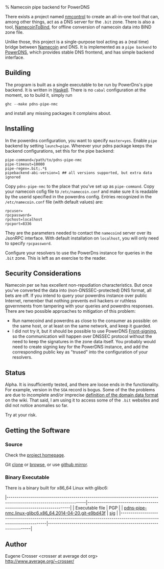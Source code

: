 % Namecoin pipe backend for PowerDNS

There exists a project named
[nmcontrol](https://github.com/namecoin/nmcontrol) to create an
all-in-one tool that can, among other things, act as a DNS server
for the `.bit` zone. There is also a tool,
[NamecoinToBind](https://github.com/namecoin/NamecoinToBind),
for offline conversion of namecoin data into BIND zone file.

Unlike those, this project is a single-purpose tool acting as a (real
time) bridge between [Namecoin](http://namecoin.info/) and DNS.
It is implemented as a `pipe backend` to
[PowerDNS](https://www.powerdns.com/), which provides stable DNS
frontend, and has simple backend interface.

## Building

The program is built as a single executable to be run by PowerDns's
pipe backend. It is written in [Haskell](http://www.haskell.org/).
There is no `cabal` configuration at the moment, so to build it,
simply run

```
ghc --make pdns-pipe-nmc
```

and install any missing packages it complains about.

## Installing

In the powerdns configuration, you want to specify `master=yes`.
Enable `pipe` backend by setting `launch=pipe`.
Wherever your pdns package keeps the backend configurations, set
this for the pipe backend:

```
pipe-command=/path/to/pdns-pipe-nmc
pipe-timeout=10000
pipe-regex=.bit;.*$
pipebackend-abi-version=1 ## all versions supported, but extra data ignored
```

Copy `pdns-pipe-nmc` to the place that you've set up as `pipe-command`.
Copy your namecoin cofig file to `/etc/namecoin.conf` and make sure it
is readable by the userid specified in the powerdns config. Entries
recognized in the `/etc/namecoin.conf` file (with default values) are:

```
rpcuser=
rpcpassword=
rpchost=localhost
rpcport=8336
```

They are the parameters needed to contact the `namecoind` server over
its JsonRPC interface. With default installation on `localhost`, you
will only need to specify `rpcpassword`.

Configure your resolvers to use the PowerDns instance for queries in
the `.bit` zone. This is left as an exercise to the reader.

## Security Considerations

Namecoin per se has excellent non-repudiation characteristics. But
once you've converted the data into (non-DNSSEC-protected) DNS
format, all bets are off. If you intend to query your powerdns
instance over public Internet, remember that nothing prevents evil
hackers or ruthless governments from tampering with your queries
and powerdns responses. There are two possible approaches to
mitigation of this problem:

* Run namecoind and powerdns as close to the consumer as
possible: on the same host, or at least on the same network, and
keep it guarded.
* I did not try it, but it should be possible to use PowerDNS
[Front-signing](http://doc.powerdns.com/html/dnssec-modes.html#dnssec-frontserver),
so the communication will happen over DNSSEC protocol without the
need to keep the signatures in the zone data itself. You probably
would need to create signing key for the PowerDNS instance, and add
the corresponding public key as "trused" into the configuration of
your resolvers.

## Status

Alpha. It is insufficiently tested, and there are loose ends in the
functionality. For example, version in the `SOA` record is bogus.
Some of the the problems are due to incomplete and/or imprecise
[definition of the domain data format](https://wiki.namecoin.info/index.php?title=Domain_Name_Specification)
on the wiki. That said, I am using it to access some of the `.bit` websites
and did not notice anomalies so far.

Try at your risk.

## Getting the Software

### Source

Check the [project homepage](http://www.average.org/pdns-pipe-nmc/).

Git [clone](git://git.average.org/git/pdns-pipe-nmc.git) or
[browse](http://www.average.org/gitweb/?p=pdns-pipe-nmc.git;a=summary),
or use [github mirror](https://github.com/crosser/pdns-pipe-nmc).

### Binary Executable

There is a binary built for x86_64 Linux with glibc6:

|----------------------------------------------------------------------------------------------------------------------|---------------------------------------------------------------------|
| Executable file                                                                                                      | PGP                                                                 |
| [pdns-pipe-nmc.linux-glibc6.x86_64.2014-04-20.git-e9bd43f](pdns-pipe-nmc.linux-glibc6.x86_64.2014-04-20.git-e9bd43f) | [sig](pdns-pipe-nmc.linux-glibc6.x86_64.2014-04-20.git-e9bd43f.sig) |
|----------------------------------------------------------------------------------------------------------------------|---------------------------------------------------------------------|

## Author

Eugene Crosser \<crosser at average dot org\>    
<http://www.average.org/~crosser/>
